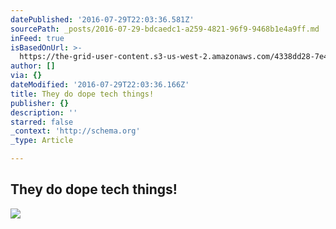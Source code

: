 ```yaml
---
datePublished: '2016-07-29T22:03:36.581Z'
sourcePath: _posts/2016-07-29-bdcaedc1-a259-4821-96f9-9468b1e4a9ff.md
inFeed: true
isBasedOnUrl: >-
  https://the-grid-user-content.s3-us-west-2.amazonaws.com/4338dd28-7e46-4e25-b384-7fb7118d0de0.jpg
author: []
via: {}
dateModified: '2016-07-29T22:03:36.166Z'
title: They do dope tech things!
publisher: {}
description: ''
starred: false
_context: 'http://schema.org'
_type: Article

---
```

## They do dope tech things!
![](https://the-grid-user-content.s3-us-west-2.amazonaws.com/4338dd28-7e46-4e25-b384-7fb7118d0de0.jpg)